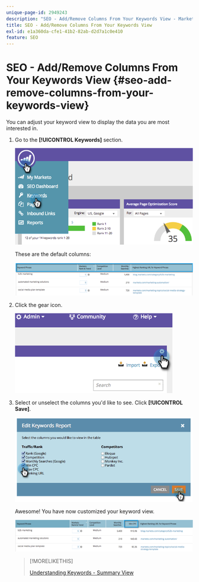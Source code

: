 ```yaml
---
unique-page-id: 2949243
description: "SEO - Add/Remove Columns From Your Keywords View - Marketo Docs - Product Documentation"
title: SEO - Add/Remove Columns From Your Keywords View
exl-id: e1a360da-cfe1-41b2-82ab-d2d7a1c0e410
feature: SEO
---
```

# SEO - Add/Remove Columns From Your Keywords View {#seo-add-remove-columns-from-your-keywords-view}

You can adjust your keyword view to display the data you are most interested in.

1. Go to the **[!UICONTROL Keywords]** section.

   ![](assets/image2014-9-18-13-3a37-3a31.png)

   These are the default columns:

   ![](assets/image2014-9-18-13-3a37-3a36.png)

1. Click the gear icon.

   ![](assets/image2014-9-18-13-3a37-3a39.png)

1. Select or unselect the columns you'd like to see. Click **[!UICONTROL Save]**.

   ![](assets/image2014-9-18-13-3a37-3a42.png)

   Awesome! You have now customized your keyword view.

   ![](assets/image2014-9-18-13-3a37-3a46.png)

   >[!MORELIKETHIS]
   >
   >[Understanding Keywords - Summary View](/help/marketo/product-docs/additional-apps/seo/keywords/seo-understanding-keywords.md)
